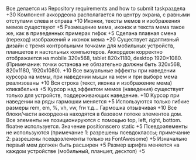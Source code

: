 Все делается из Repository requirements and how to submit taskраздела +30
Компонент аккордеона располагается по центру экрана, с равными отступами слева и справа +10
Иконки, тексты мемов и изображения мемов существуют +5
Размещение мема, иконок и текста мема такое же, как в приведенных примерах гифок +5
Сделана плавная смена (переход) изображений и иконок мема +20
Существует адаптивный дизайн с тремя контрольными точками для мобильных устройств, планшетов и настольных компьютеров. Аккордеон корректно отображается на mobile 320x568, tablet 820x1180, desktop 1920×1080. (Примечание: точки останова не обязательно должны быть 320x568, 820x1180, 1920x1080). +10
Все визуальные эффекты при наведении курсора на мемы, при наведении мыши на мем и при выборе мема реализованы +10
Вся строка (текст, иконка и изображение мема) кликабельна +5
Курсор над эффектом мемов (наведения) существует только для устройств, поддерживающих наведение. +10
Курсор при наведении на ряды гармошки меняется +5
Используются только гибкие размеры rem, em, %, vh, vw, frи т.д... Гармошка отзывчивая +10
Все блоки/части аккордеона находятся в базовом потоке элементов дом. Все элементы не позиционируются с помощью top, left, right, bottom. floatне используется. Значение positionвсего static +5
Псевдоэлементы не используются (примечание 1: разрешены псевдоклассы; примечание 2: разрешены псевдоэлементы только из FontAwesome) +5
Изначально первый мем должен быть расширен +5
Размер шрифта меняется на каждом устройстве (мобильный, планшет, десктоп) +5